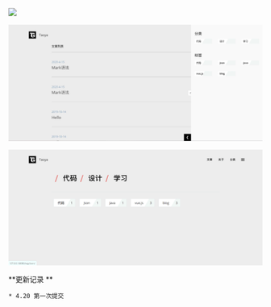 ![](http://alicdn.itaolaity.com/img/20200420120115.png)

![](ScreenShort/2.png)

![](ScreenShort/3.png)



**更新记录	**

```shell
* 4.20 第一次提交
```

